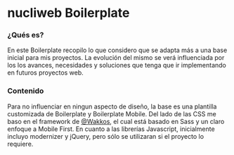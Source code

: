 # nucliweb Boilerplate

### ¿Qués es?
En este Boilerplate recopilo lo que considero que se adapta más a una base inicial para mis proyectos.
La evolución del mismo se verá influenciada por los los avances, necesidades y soluciones que tenga que ir implementando en futuros proyectos web.

### Contenido
Para no influenciar en ningun aspecto de diseño, la base es una plantilla customizada de Boilerplate y Boilerplate Mobile.
Del lado de las CSS me baso en el framework de [@Wakkos](https://github.com/Wakkos/Wakkos-CSS-Framework), el cual está basado en Sass y un claro enfoque a Mobile First. En cuanto a las librerías Javascript, inicialmente incluyo modernizer y jQuery, pero sólo se utilizaran si el proyecto lo requiere.